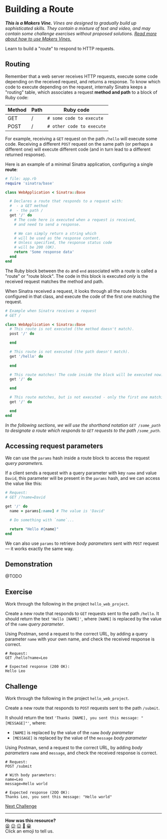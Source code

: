 # Building a Route

_**This is a Makers Vine.** Vines are designed to gradually build up sophisticated skills. They contain a mixture of text and video, and may contain some challenge exercises without proposed solutions. [Read more about how to use Makers
Vines.](https://github.com/makersacademy/course/blob/main/labels/vines.md)_

Learn to build a "route" to respond to HTTP requests.

## Routing

Remember that a web server receives HTTP requests, execute some code depending on the received request, and returns a response. To know which code to execute depending on the request, internally Sinatra keeps a "routing" table, which associates a request **method and path** to a block of Ruby code:

|Method|Path|Ruby code|
|-|-|-|
|GET|/|`# some code to execute`
|POST|/|`# other code to execute`

For example, receiving a `GET` request on the path `/hello` will execute some code. Receiving a different `POST` request on the same path (or perhaps a different one) will execute different code (and in turn lead to a different returned response).  

Here is an example of a minimal Sinatra application, configuring a single **route**:

```ruby
# file: app.rb
require 'sinatra/base'

class WebApplication < Sinatra::Base 

  # Declares a route that responds to a request with:
  #  - a GET method
  #  - the path /
  get '/' do
    # The code here is executed when a request is received,
    # and need to send a response. 

    # We can simply return a string which
    # will be used as the response content.
    # Unless specified, the response status code
    # will be 200 (OK).
    return 'Some response data'
  end
end
```

The Ruby block between the `do` and `end` associated with a route is called a "route" or "route block". The code in this block is executed _only_ is the received request matches the method and path.

When Sinatra received a request, it looks through all the route blocks configured in that class, and execute the code of the first one matching the request.

```ruby
# Example when Sinatra receives a request
# GET /

class WebApplication < Sinatra::Base 
  # This route is not executed (the method doesn't match).
  post '/' do

  end

  # This route is not executed (the path doesn't match).
  get '/hello' do
    
  end

  # This route matches! The code inside the block will be executed now.
  get '/' do

  end

  # This route matches, but is not executed - only the first one matching (above) is.
  get '/' do

  end
end
```

_In the following sections, we will use the shorthand notation `GET /some_path` to designate a route which responds to `GET` requests to the path `/some_path`._ 

## Accessing request parameters

We can use the `params` hash inside a route block to access the request _query parameters._

If a client sends a request with a query parameter with key `name` and value `David`, this parameter will be present in the `params` hash, and we can access the value like this:

```ruby
# Request:
# GET /?name=David

get '/' do
  name = params[:name] # The value is 'David'

  # Do something with `name`...

  return "Hello #{name}"
end
```

We can also use `params` to retrieve _body parameters_ sent with `POST` request — it works exactly the same way.

## Demonstration

@TODO

## Exercise

Work through the following in the project `hello_web_project`.

Create a new route that responds to `GET` requests sent to the path `/hello`. It should return the text `'Hello [NAME]'`, where `[NAME]` is replaced by the value of the `name` _query parameter_.

Using Postman, send a request to the correct URL, by adding a query parameter `name` with your own name, and check the received response is correct.

```
# Request:
GET /hello?name=Leo

# Expected response (200 OK):
Hello Leo
```

## Challenge

Work through the following in the project `hello_web_project`.

Create a new route that responds to `POST` requests sent to the path `/submit`.

It should return the text `'Thanks [NAME], you sent this message: "[MESSAGE]"'`, where:
  * `[NAME]` is replaced by the value of the `name` _body parameter_
  * `[MESSAGE]` is replaced by the value of the `message` _body parameter_

Using Postman, send a request to the correct URL, by adding _body parameters_ `name` and `message`, and check the received response is correct.

```
# Request:
POST /submit

# With body parameters:
name=Leo
message=Hello world

# Expected response (2OO OK):
Thanks Leo, you sent this message: "Hello world"
```

[Next Challenge](03_test_driving_a_route.md)

<!-- BEGIN GENERATED SECTION DO NOT EDIT -->

---

**How was this resource?**  
[😫](https://airtable.com/shrUJ3t7KLMqVRFKR?prefill_Repository=makersacademy/web-applications&prefill_File=challenges/02_building_a_route.md&prefill_Sentiment=😫) [😕](https://airtable.com/shrUJ3t7KLMqVRFKR?prefill_Repository=makersacademy/web-applications&prefill_File=challenges/02_building_a_route.md&prefill_Sentiment=😕) [😐](https://airtable.com/shrUJ3t7KLMqVRFKR?prefill_Repository=makersacademy/web-applications&prefill_File=challenges/02_building_a_route.md&prefill_Sentiment=😐) [🙂](https://airtable.com/shrUJ3t7KLMqVRFKR?prefill_Repository=makersacademy/web-applications&prefill_File=challenges/02_building_a_route.md&prefill_Sentiment=🙂) [😀](https://airtable.com/shrUJ3t7KLMqVRFKR?prefill_Repository=makersacademy/web-applications&prefill_File=challenges/02_building_a_route.md&prefill_Sentiment=😀)  
Click an emoji to tell us.

<!-- END GENERATED SECTION DO NOT EDIT -->
